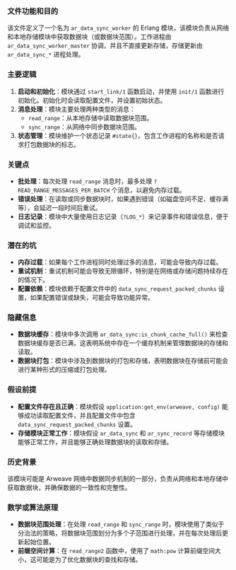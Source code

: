 ### 文件功能和目的
该文件定义了一个名为 `ar_data_sync_worker` 的 Erlang 模块，该模块负责从网络和本地存储模块中获取数据块（或数据块范围）。工作进程由 `ar_data_sync_worker_master` 协调，并且不直接更新存储，存储更新由 `ar_data_sync_*` 进程处理。

### 主要逻辑
1. **启动和初始化**：模块通过 `start_link/1` 函数启动，并使用 `init/1` 函数进行初始化。初始化时会读取配置文件，并设置初始状态。
2. **消息处理**：模块主要处理两种类型的消息：
   - `read_range`：从本地存储中读取数据块范围。
   - `sync_range`：从网络中同步数据块范围。
3. **状态管理**：模块维护一个状态记录 `#state{}`，包含工作进程的名称和是否请求打包数据块的标志。

### 关键点
- **批处理**：每次处理 `read_range` 消息时，最多处理 `?READ_RANGE_MESSAGES_PER_BATCH` 个消息，以避免内存过载。
- **错误处理**：在读取或同步数据块时，如果遇到错误（如磁盘空间不足、缓存满等），会延迟一段时间后重试。
- **日志记录**：模块中大量使用日志记录（`?LOG_*`）来记录事件和错误信息，便于调试和监控。

### 潜在的坑
- **内存过载**：如果每个工作进程同时处理过多的消息，可能会导致内存过载。
- **重试机制**：重试机制可能会导致无限循环，特别是在网络或存储问题持续存在的情况下。
- **配置依赖**：模块依赖于配置文件中的 `data_sync_request_packed_chunks` 设置，如果配置错误或缺失，可能会导致功能异常。

### 隐藏信息
- **数据块缓存**：模块中多次调用 `ar_data_sync:is_chunk_cache_full()` 来检查数据块缓存是否已满，这表明系统中存在一个缓存机制来管理数据块的存储和读取。
- **数据块打包**：模块中涉及到数据块的打包和存储，表明数据块在存储前可能会进行某种形式的压缩或打包处理。

### 假设前提
- **配置文件存在且正确**：模块假设 `application:get_env(arweave, config)` 能够成功读取配置文件，并且配置文件中包含 `data_sync_request_packed_chunks` 设置。
- **存储模块正常工作**：模块假设 `ar_data_sync` 和 `ar_sync_record` 等存储模块能够正常工作，并且能够正确处理数据块的读取和存储。

### 历史背景
该模块可能是 Arweave 网络中数据同步机制的一部分，负责从网络和本地存储中获取数据块，并确保数据的一致性和完整性。

### 数学或算法原理
- **数据块范围处理**：在处理 `read_range` 和 `sync_range` 时，模块使用了类似于分治法的策略，将数据块范围划分为多个子范围进行处理，并在每次处理后更新起始位置。
- **前缀空间计算**：在 `read_range2` 函数中，使用了 `math:pow` 计算前缀空间大小，这可能是为了优化数据块的查找和存储。